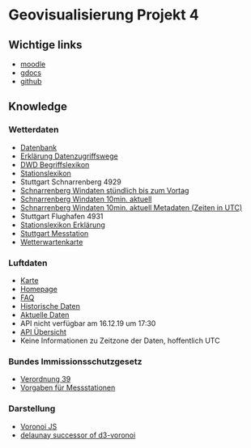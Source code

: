 # Geovisualisierung Projekt 4

## Wichtige links

* [moodle](https://moodle.hft-stuttgart.de/course/view.php?id=1180)
* [gdocs](https://docs.google.com/document/d/1L1sTrx_w9TN4AysnBQXexRuLNmOCI0pE1Fh8hgygCyc/edit#heading=h.fc86wxv6csrr)
* [github](https://github.com/Nesuma/gvi-luftdaten)

## Knowledge

### Wetterdaten

* [Datenbank](https://opendata.dwd.de/climate_environment/CDC/observations_germany/climate/)
* [Erklärung Datenzugriffswege](https://www.dwd.de/DE/klimaumwelt/cdc/klinfo_systeme/klinfo_systeme_node.html)
* [DWD Begriffslexikon](https://www.dwd.de/DE/service/lexikon/Functions/glossar.html?lv2=102936&lv3=103158)
* [Stationslexikon](https://www.dwd.de/DE/leistungen/klimadatendeutschland/statliste/statlex_html.html;jsessionid=5FBD5FB6D18B9FA8992B6D246B5F42C8.live11043?view=nasPublication&nn=16102)
* Stuttgart Schnarrenberg 4929
* [Schnarrenberg Windaten stündlich bis zum Vortag](https://opendata.dwd.de/climate_environment/CDC/observations_germany/climate/hourly/wind/recent/stundenwerte_FF_04928_akt.zip)
* [Schnarrenberg Windaten 10min. aktuell](https://opendata.dwd.de/climate_environment/CDC/observations_germany/climate/10_minutes/wind/now/10minutenwerte_wind_04928_now.zip)
* [Schnarrenberg Windaten 10min. aktuell Metadaten (Zeiten in UTC)](https://opendata.dwd.de/climate_environment/CDC/observations_germany/climate/10_minutes/wind/meta_data/Meta_Daten_zehn_min_ff_04928.zip)
* Stuttgart Flughafen 4931
* [Stationslexikon Erklärung](https://www.dwd.de/DE/leistungen/klimadatendeutschland/stationsliste.html)
* [Stuttgart Messtation](https://www.stadtklima-stuttgart.de/index.php?klima_messdaten_station_smz)
* [Wetterwartenkarte](https://www.dwd.de/DE/derdwd/messnetz/bodenbeobachtung/messnetzkarte_boden.pdf?__blob=publicationFile&v=8)

### Luftdaten

* [Karte](https://deutschland.maps.luftdaten.info/#14/48.7802/9.1756)
* [Homepage](https://luftdaten.info/)
* [FAQ](https://luftdaten.info/faq)
* [Historische Daten](http://archive.luftdaten.info/)
* [Aktuelle Daten](https://api.luftdaten.info)
* API nicht verfügbar am 16.12.19 um 17:30
* [API Übersicht](https://github.com/opendata-stuttgart/meta/wiki/APIs)
* Keine Informationen zu Zeitzone der Daten, hoffentlich UTC

### Bundes Immissionsschutzgesetz

* [Verordnung 39](https://www.dwd.de/DE/klimaumwelt/cdc/klinfo_systeme/klinfo_systeme_node.html)
* [Vorgaben für Messstationen](https://www.gesetze-im-internet.de/bimschv_39/anlage_5.html)

### Darstellung

* [Voronoi JS](https://github.com/d3/d3-voronoi)
* [delaunay successor of d3-voronoi](https://github.com/d3/d3-delaunay)

